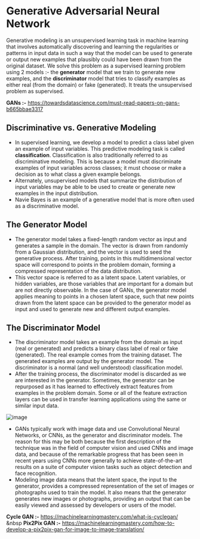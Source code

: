 # Generative Adversarial Neural Network
Generative modeling is an unsupervised learning task in machine learning that involves automatically discovering and learning the regularities or patterns in input data in such a way that the model can be used to generate or output new examples that plausibly could have been drawn from the original dataset.
We solve this problem as a supervised learning problem using 2 models :- the **generator** model that we train to generate new examples, and the **discriminator** model that tries to classify examples as either real (from the domain) or fake (generated). It treats the unsupervised problem as supervised.

**GANs :-** https://towardsdatascience.com/must-read-papers-on-gans-b665bbae3317 

## Discriminative vs. Generative Modeling
* In supervised learning, we develop a model to predict a class label given an example of input variables. This predictive modeling task is called **classification**. Classification is also traditionally referred to as discriminative modeling. This is because a model must discriminate examples of input variables across classes; it must choose or make a decision as to what class a given example belongs.
* Alternately, unsupervised models that summarize the distribution of input variables may be able to be used to create or generate new examples in the input distribution.
* Navie Bayes is an example of a generative model that is more often used as a discriminative model.

## The Generator Model
* The generator model takes a fixed-length random vector as input and generates a sample in the domain. The vector is drawn from randomly from a Gaussian distribution, and the vector is used to seed the generative process. After training, points in this multidimensional vector space will correspond to points in the problem domain, forming a compressed representation of the data distribution.
* This vector space is referred to as a latent space. Latent variables, or hidden variables, are those variables that are important for a domain but are not directly observable. In the case of GANs, the generator model applies meaning to points in a chosen latent space, such that new points drawn from the latent space can be provided to the generator model as input and used to generate new and different output examples.

## The Discriminator Model
* The discriminator model takes an example from the domain as input (real or generated) and predicts a binary class label of real or fake (generated). The real example comes from the training dataset. The generated examples are output by the generator model. The discriminator is a normal (and well understood) classification model.
* After the training process, the discriminator model is discarded as we are interested in the generator. Sometimes, the generator can be repurposed as it has learned to effectively extract features from examples in the problem domain. Some or all of the feature extraction layers can be used in transfer learning applications using the same or similar input data.

![image](https://github.com/ES7/Deep-Learning/assets/95970293/5c4a9057-3e00-4bc5-a289-be781ad76c3f)

* GANs typically work with image data and use Convolutional Neural Networks, or CNNs, as the generator and discriminator models. The reason for this may be both because the first description of the technique was in the field of computer vision and used CNNs and image data, and because of the remarkable progress that has been seen in recent years using CNNs more generally to achieve state-of-the-art results on a suite of computer vision tasks such as object detection and face recognition.
* Modeling image data means that the latent space, the input to the generator, provides a compressed representation of the set of images or photographs used to train the model. It also means that the generator generates new images or photographs, providing an output that can be easily viewed and assessed by developers or users of the model.

**Cycle GAN :-** https://machinelearningmastery.com/what-is-cyclegan/ &nbsp
**Pix2Pix GAN :-** https://machinelearningmastery.com/how-to-develop-a-pix2pix-gan-for-image-to-image-translation/
